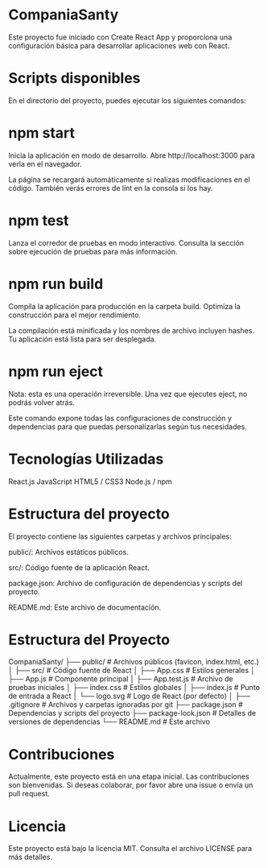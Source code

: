 # CompaniaSanty
Este proyecto fue iniciado con Create React App y proporciona una configuración básica para desarrollar aplicaciones web con React.​

# Scripts disponibles
En el directorio del proyecto, puedes ejecutar los siguientes comandos:​

# npm start
Inicia la aplicación en modo de desarrollo.
Abre http://localhost:3000 para verla en el navegador.​

La página se recargará automáticamente si realizas modificaciones en el código. También verás errores de lint en la consola si los hay.​

# npm test
Lanza el corredor de pruebas en modo interactivo.
Consulta la sección sobre ejecución de pruebas para más información.​

# npm run build
Compila la aplicación para producción en la carpeta build.
Optimiza la construcción para el mejor rendimiento.​

La compilación está minificada y los nombres de archivo incluyen hashes.
Tu aplicación está lista para ser desplegada.​

# npm run eject
Nota: esta es una operación irreversible. Una vez que ejecutes eject, no podrás volver atrás.

Este comando expone todas las configuraciones de construcción y dependencias para que puedas personalizarlas según tus necesidades.​

# Tecnologías Utilizadas
React.js
JavaScript
HTML5 / CSS3
Node.js / npm

# Estructura del proyecto
El proyecto contiene las siguientes carpetas y archivos principales:​

public/: Archivos estáticos públicos.​

src/: Código fuente de la aplicación React.​

package.json: Archivo de configuración de dependencias y scripts del proyecto.​

README.md: Este archivo de documentación.​

# Estructura del Proyecto
CompaniaSanty/
├── public/                # Archivos públicos (favicon, index.html, etc.)
│
├── src/                   # Código fuente de React
│   ├── App.css            # Estilos generales
│   ├── App.js             # Componente principal
│   ├── App.test.js        # Archivo de pruebas iniciales
│   ├── index.css          # Estilos globales
│   ├── index.js           # Punto de entrada a React
│   └── logo.svg           # Logo de React (por defecto)
│
├── .gitignore             # Archivos y carpetas ignoradas por git
├── package.json           # Dependencias y scripts del proyecto
├── package-lock.json      # Detalles de versiones de dependencias
└── README.md              # Este archivo

# Contribuciones
Actualmente, este proyecto está en una etapa inicial. Las contribuciones son bienvenidas. Si deseas colaborar, por favor abre una issue o envía un pull request.​

# Licencia
Este proyecto está bajo la licencia MIT. Consulta el archivo LICENSE para más detalles.
